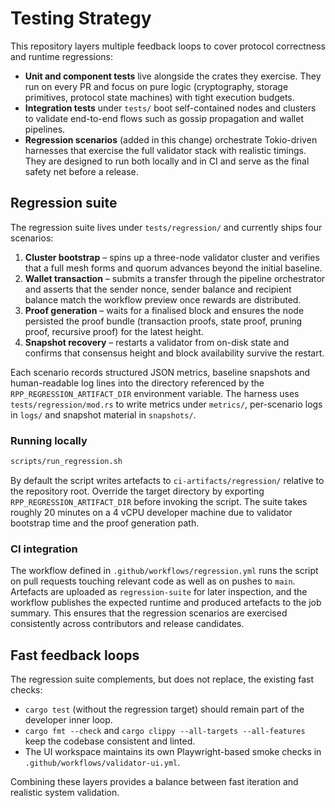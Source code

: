 # Testing Strategy

This repository layers multiple feedback loops to cover protocol correctness and
runtime regressions:

- **Unit and component tests** live alongside the crates they exercise. They run
  on every PR and focus on pure logic (cryptography, storage primitives,
  protocol state machines) with tight execution budgets.
- **Integration tests** under `tests/` boot self-contained nodes and clusters to
  validate end-to-end flows such as gossip propagation and wallet pipelines.
- **Regression scenarios** (added in this change) orchestrate Tokio-driven
  harnesses that exercise the full validator stack with realistic timings. They
  are designed to run both locally and in CI and serve as the final safety net
  before a release.

## Regression suite

The regression suite lives under `tests/regression/` and currently ships four
scenarios:

1. **Cluster bootstrap** – spins up a three-node validator cluster and verifies
   that a full mesh forms and quorum advances beyond the initial baseline.
2. **Wallet transaction** – submits a transfer through the pipeline orchestrator
   and asserts that the sender nonce, sender balance and recipient balance match
   the workflow preview once rewards are distributed.
3. **Proof generation** – waits for a finalised block and ensures the node
   persisted the proof bundle (transaction proofs, state proof, pruning proof,
   recursive proof) for the latest height.
4. **Snapshot recovery** – restarts a validator from on-disk state and confirms
   that consensus height and block availability survive the restart.

Each scenario records structured JSON metrics, baseline snapshots and
human-readable log lines into the directory referenced by the
`RPP_REGRESSION_ARTIFACT_DIR` environment variable. The harness uses
`tests/regression/mod.rs` to write metrics under `metrics/`, per-scenario logs in
`logs/` and snapshot material in `snapshots/`.

### Running locally

```bash
scripts/run_regression.sh
```

By default the script writes artefacts to `ci-artifacts/regression/` relative to
the repository root. Override the target directory by exporting
`RPP_REGRESSION_ARTIFACT_DIR` before invoking the script. The suite takes roughly
20 minutes on a 4 vCPU developer machine due to validator bootstrap time and the
proof generation path.

### CI integration

The workflow defined in `.github/workflows/regression.yml` runs the script on
pull requests touching relevant code as well as on pushes to `main`. Artefacts
are uploaded as `regression-suite` for later inspection, and the workflow
publishes the expected runtime and produced artefacts to the job summary. This
ensures that the regression scenarios are exercised consistently across
contributors and release candidates.

## Fast feedback loops

The regression suite complements, but does not replace, the existing fast
checks:

- `cargo test` (without the regression target) should remain part of the
  developer inner loop.
- `cargo fmt --check` and `cargo clippy --all-targets --all-features` keep the
  codebase consistent and linted.
- The UI workspace maintains its own Playwright-based smoke checks in
  `.github/workflows/validator-ui.yml`.

Combining these layers provides a balance between fast iteration and realistic
system validation.

